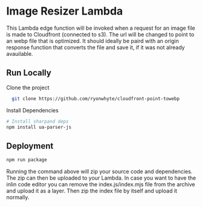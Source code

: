 # Image Resizer Lambda

This Lambda edge function will be invoked when a request for an image file is made to Cloudfront (connected to s3). The url will be changed to point to an webp file that is optimized. It should ideally be paird with an origin response function that converts the file and save it, if it was not already avauilable.

## Run Locally

Clone the project

```bash
  git clone https://github.com/ryonwhyte/cloudfront-point-towebp
```

Install Dependencies

```bash
# Install sharpand deps
npm install ua-parser-js
```

## Deployment

```bash
npm run package
```

Running the command above will zip your source code and dependencies. The zip can then be uploaded to your Lambda. In case you want to have the inlin code editor you can remove the index.js/index.mjs file from the archive and upload it as a layer. Then zip the index file by itself and upload it normally.
